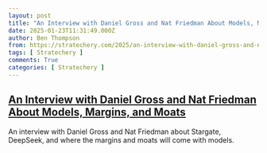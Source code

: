 ```yaml
---
layout: post
title: "An Interview with Daniel Gross and Nat Friedman About Models, Margins, and Moats"
date: 2025-01-23T11:31:49.000Z
author: Ben Thompson
from: https://stratechery.com/2025/an-interview-with-daniel-gross-and-nat-friedman-about-models-margins-and-moats/
tags: [ Stratechery ]
comments: True
categories: [ Stratechery ]
---
```

<!--1737631909000-->
[An Interview with Daniel Gross and Nat Friedman About Models, Margins, and Moats](https://stratechery.com/2025/an-interview-with-daniel-gross-and-nat-friedman-about-models-margins-and-moats/)
------

<div>
An interview with Daniel Gross and Nat Friedman about Stargate, DeepSeek, and where the margins and moats will come with models.
</div>
